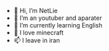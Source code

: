 - 👋 Hi, I’m NetLie
- 👀 I’m an youtuber and aparater
- 🌱 I’m currently learning English
- 💞️ I love minecraft
- 📫 I leave in iran

<!---
NetLie is a ✨ special ✨ repository because its `README.md` (this file) appears on your GitHub profile.
You can click the Preview link to take a look at your changes.
--->
